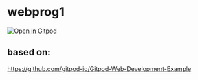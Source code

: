 # webprog1

[![Open in Gitpod](https://gitpod.io/button/open-in-gitpod.svg)](https://gitpod.io/#https://github.com/barni363hun/webprog1)

## based on:

https://github.com/gitpod-io/Gitpod-Web-Development-Example
